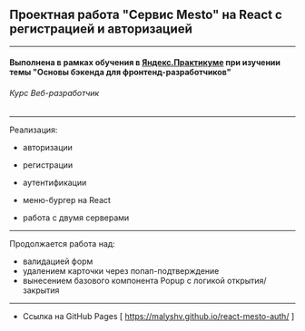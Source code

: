 ## Проектная работа "Сервис Mesto" на React с регистрацией и авторизацией
------

#### Выполнена в рамках обучения в [**Яндекс.Практикуме**](https://praktikum.yandex.ru/ "Яндекс.Практикум") при изучении темы "Основы бэкенда для фронтенд-разработчиков"
###### Курс Веб-разработчик
------

Реализация:

* авторизации
* регистрации
* аутентификации
* меню-бургер на React

* работа с двумя серверами
-----

Продолжается работа над:

* валидацией форм
* удалением карточки через попап-подтверждение
* вынесением базового компонента Popup с логикой открытия/закрытия
----

* Ссылка на GitHub Pages [ https://malyshv.github.io/react-mesto-auth/ ]